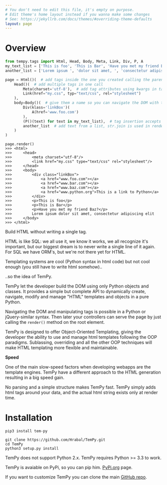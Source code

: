 ```yaml
---
# You don't need to edit this file, it's empty on purpose.
# Edit theme's home layout instead if you wanna make some changes
# See: https://jekyllrb.com/docs/themes/#overriding-theme-defaults
layout: page
---
```

# Overview

```python
from tempy.tags import Html, Head, Body, Meta, Link, Div, P, A
my_text_list = ['This is foo', 'This is Bar', 'Have you met my friend Baz?']
another_list = ['Lorem ipsum ', 'dolor sit amet, ', 'consectetur adipiscing elit']

page = Html()(  # add tags inside the one you created calling the parent
    Head()(  # add multiple tags in one call
        Meta(charset='utf-8'),  # add tag attributes using kwargs in tag initialization
        Link(href="my.css", typ="text/css", rel="stylesheet")
    ),
    body=Body()(  # give them a name so you can navigate the DOM with those names
        Div(klass='linkBox')(
            A(href='www.foo.com')
        ),
        (P()(text) for text in my_text_list),  # tag insertion accepts generators
        another_list  # add text from a list, str.join is used in rendering
    )
)
```

```
page.render()
>>> <html>
>>>     <head>
>>>         <meta charset="utf-8"/>
>>>         <link href="my.css" type="text/css" rel="stylesheet"/>
>>>     </head>
>>>     <body>
>>>         <div class="linkBox">
>>>             <a href="www.foo.com"></a>
>>>             <a href="www.bar.com"></a>
>>>             <a href="www.baz.com"></a>
>>>             <a href="www.python.org">This is a link to Python</a>
>>>         </div>
>>>         <p>This is foo</p>
>>>         <p>This is Bar</p>
>>>         <p>Have you met my friend Baz?</p>
>>>         Lorem ipsum dolor sit amet, consectetur adipiscing elit
>>>     </body>
>>> </html>
```

Build HTML without writing a single tag.

HTML is like SQL: we all use it, we know it works, we all recognize it's important, but our biggest dream is to never write a single line of it again. For SQL we have ORM's, but we're not there yet for HTML.

Templating systems are cool (Python syntax in html code) but not cool enough (you still have to write html somehow)..

..so the idea of TemPy.

TemPy let the developer build the DOM using only Python objects and classes. It provides a simple but complete API to dynamically create, navigate, modify and manage "HTML" templates and objects in a pure Python.

Navigating the DOM and manipulating tags is possible in a Python or jQuery-similar syntax. Then later your controllers can serve the page by just calling the `render()` method on the root element.

TemPy is designed to offer Object-Oriented Templating, giving the developer the ability to use and manage html templates following the OOP paradigms. Sublassing, overriding and all the other OOP techniques will make HTML templating more flexible and maintainable.

**Speed**

One of the main slow-speed factors when developing webapps are the template engines. TemPy have a different approach to the HTML generation resulting in a big speed gain.

No parsing and a simple structure makes TemPy fast. TemPy simply adds html tags around your data, and the actual html string exists only at render time.

# Installation

```shell
pip3 install tem-py
```

```shell
git clone https://github.com/Hrabal/TemPy.git
cd TemPy
python3 setup.py install
```

<aside class="notice">TemPy does not support Python 2.x. TemPy requires Python >= 3.3 to work.</aside>

TemPy is avaiable on PyPi, so you can pip him. [PyPi.org](https://pypi.org/project/tem-py/) page.

If you want to customize TemPy you can clone the main [GitHub repo](https://github.com/Hrabal/TemPy).